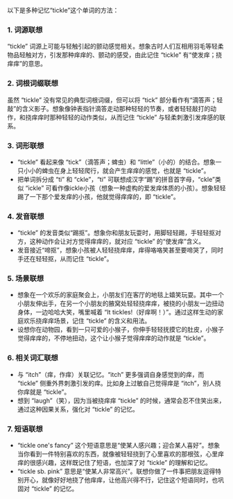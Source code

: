 以下是多种记忆“tickle”这个单词的方法：

### 1. 词源联想
“tickle” 词源上可能与轻触引起的颤动感觉相关。想象古时人们互相用羽毛等轻柔物品轻触对方，引发那种痒痒的、颤动的感受，由此记住 “tickle” 有“使发痒；挠痒痒”的意思。

### 2. 词根词缀联想
虽然 “tickle” 没有常见的典型词根词缀，但可以将 “tick” 部分看作有“滴答声；轻敲”的含义影子。想象像钟表指针滴答走动那种轻轻的节奏，或者轻轻敲打的动作，和挠痒痒时那种轻轻的动作类似，从而记住 “tickle” 与轻柔刺激引发痒感的联系。

### 3. 词形联想
 - “tickle” 看起来像 “tick”（滴答声；蜱虫）和 “little”（小的）的结合。想象一只小小的蜱虫在身上轻轻爬行，就会产生痒痒的感觉，也就是 “tickle”。
 - 把单词拆分成 “ti” 和 “ckle”，“ti” 可联想成汉字“踢”的拼音首字母，“ckle”类似 “ickle” 可看作像ickle小孩（想象一种虚构的爱发痒体质的小孩）。想象轻轻踢了一下那个爱发痒的小孩，他就觉得痒痒的，即 “tickle”。

### 4. 发音联想
 - “tickle” 的发音类似“踢抠”。想象你和朋友玩耍时，用脚轻轻踢，手轻轻抠对方，这种动作会让对方觉得痒痒的，就对应 “tickle” 的“使发痒”含义。
 - 发音接近“啼抠”，想象小孩被人轻轻挠痒痒，痒得咯咯笑甚至要啼哭了，同时手还在轻轻抠，从而记住 “tickle”。

### 5. 场景联想
 - 想象在一个欢乐的家庭聚会上，小朋友们在客厅的地毯上嬉笑玩耍。其中一个小朋友伸出手，在另一个小朋友的腋窝处轻轻挠痒痒，被挠的小朋友一边扭动身体，一边哈哈大笑，嘴里喊着 “It tickles!（好痒啊！）”。通过这样生动的家庭欢乐挠痒痒场景，记住 “tickle” 的含义和用法。
 - 设想你在动物园，看到一只可爱的小猴子，你伸手轻轻抚摸它的肚皮，小猴子觉得痒痒的，不停地扭动，这个让小猴子觉得痒痒的动作就是 “tickle”。

### 6. 相关词汇联想
 - 与 “itch”（痒，作痒）关联记忆。“itch” 更多强调自身感觉到的痒，而 “tickle” 侧重外界刺激引发的痒。比如身上过敏自己觉得痒是 “itch”，别人挠你痒就是 “tickle”。
 - 想到 “laugh”（笑），因为当被挠痒痒 “tickle” 的时候，通常会忍不住笑出来，通过这种因果关系，强化对 “tickle” 的记忆。

### 7. 短语联想
 - “tickle one's fancy” 这个短语意思是“使某人感兴趣；迎合某人喜好”。想象当你看到一件特别喜欢的东西，就像被轻轻挠到了心里喜欢的那根弦，心里痒痒的很感兴趣，这样既记住了短语，也加深了对 “tickle” 的理解和记忆。
 - “tickle sb. pink” 意思是“使某人非常高兴”。联想你做了一件事把朋友逗得特别开心，就像好好地挠了他痒痒，让他高兴得不行，记住这个短语同时，也巩固对 “tickle” 的记忆。 